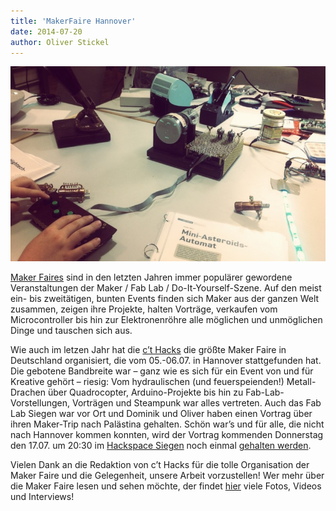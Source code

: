 ```yaml
---
title: 'MakerFaire Hannover'
date: 2014-07-20
author: Oliver Stickel
---
```


![](images/makerfaire.jpg)

[Maker Faires](http://en.wikipedia.org/wiki/Maker_Faire) sind in den letzten Jahren immer populärer gewordene Veranstaltungen der Maker / Fab Lab / Do-It-Yourself-Szene. Auf den meist ein- bis zweitätigen, bunten Events finden sich Maker aus der ganzen Welt zusammen, zeigen ihre Projekte, halten Vorträge, verkaufen vom Microcontroller bis hin zur Elektronenröhre alle möglichen und unmöglichen Dinge und tauschen sich aus.

Wie auch im letzen Jahr hat die [c’t Hacks](http://www.heise.de/make/) die größte Maker Faire in Deutschland organisiert, die vom 05.-06.07. in Hannover stattgefunden hat. Die gebotene Bandbreite war – ganz wie es sich für ein Event von und für Kreative gehört – riesig: Vom hydraulischen (und feuerspeienden!) Metall-Drachen über Quadrocopter, Arduino-Projekte bis hin zu Fab-Lab-Vorstellungen, Vorträgen und Steampunk war alles vertreten. Auch das Fab Lab Siegen war vor Ort und Dominik und Oliver haben einen Vortrag über ihren Maker-Trip nach Palästina gehalten. Schön war’s und für alle, die nicht nach Hannover kommen konnten, wird der Vortrag kommenden Donnerstag den 17.07. um 20:30 im [Hackspace Siegen](http://hasi.it/) noch einmal [gehalten werden](http://hasi.it/talk/2014/07/17/palaestina.html).

Vielen Dank an die Redaktion von c’t Hacks für die tolle Organisation der Maker Faire und die Gelegenheit, unsere Arbeit vorzustellen! Wer mehr über die Maker Faire lesen und sehen möchte, der findet [hier](http://makerfairehannover.com/) viele Fotos, Videos und Interviews!
